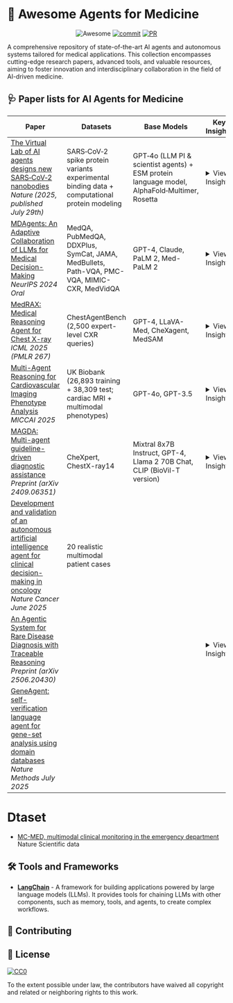 # 🤖 Awesome Agents for Medicine
<div align="center">

![Awesome](https://awesome.re/badge.svg) [![commit](https://img.shields.io/github/last-commit/LijunRio/Awesome-Agents-for-Medicine?color=blue)](https://github.com/LijunRio/Awesome-Agents-for-Medicine/commits/main) [![PR](https://img.shields.io/badge/PRs-Welcome-red)](https://github.com/LijunRio/Awesome-Agents-for-Medicine/pulls)

</div>

A comprehensive repository of state-of-the-art AI agents and autonomous systems tailored for medical applications. This collection encompasses cutting-edge research papers, advanced tools, and valuable resources, aiming to foster innovation and interdisciplinary collaboration in the field of AI-driven medicine.

## 🩺 Paper lists for AI Agents for Medicine


| Paper | Datasets | Base Models | Key Insights |
|-------|----------|-------------|--------------|
| [The Virtual Lab of AI agents designs new SARS‑CoV‑2 nanobodies](https://www.nature.com/articles/s41586-025-09442-9) <br> _Nature (2025, published July 29th)_ | SARS‑CoV‑2 spike protein variants experimental binding data + computational protein modeling | GPT‑4o (LLM PI & scientist agents) + ESM protein language model, AlphaFold‑Multimer, Rosetta | <details><summary>View Insights</summary>- “Virtual Lab” multi‑agent framework: LLM PI orchestrates specialized scientist agents with specialist domain roles + critic agent <br> - Constructs a computational pipeline integrating ESM → AlphaFold‑Multimer → Rosetta to design 92 novel nanobody candidates <br> - Experimental validation: a subset shows strong binding to recent COVID‑19 variants (e.g. JN.1, KP.3) while retaining ancestral spike binding <br> - Only ~1% human intervention; enables rapid, interdisciplinary scientific discovery with transparent agent reasoning and reproducibility </details> |
| [MDAgents: An Adaptive Collaboration of LLMs for Medical Decision-Making](https://arxiv.org/pdf/2404.15155) <br> _NeurIPS 2024 Oral_ | MedQA, PubMedQA, DDXPlus, SymCat, JAMA, MedBullets, Path-VQA, PMC-VQA, MIMIC-CXR, MedVidQA | GPT-4, Claude, PaLM 2, Med-PaLM 2 | <details><summary>View Insights</summary>- Adaptive multi-agent collaboration  <br> - First autonomous diagnostic system across specialties  <br> - Moderator + RAG boosts average accuracy by **11.8%**  <br> - Achieved **95%+** accuracy on complex medical tasks </details> |
| [MedRAX: Medical Reasoning Agent for Chest X-ray](https://arxiv.org/pdf/2502.02673) <br> _ICML 2025 (PMLR 267)_ | ChestAgentBench (2,500 expert-level CXR queries) | GPT-4, LLaVA-Med, CheXagent, MedSAM | <details><summary>View Insights</summary>- Unified agent framework for chest X-ray interpretation <br> - Combines multiple specialized CXR tools dynamically <br> - Outperforms general-purpose & proprietary models <br> - No extra training required; maintains transparency & accuracy </details> |
| [Multi-Agent Reasoning for Cardiovascular Imaging Phenotype Analysis](https://arxiv.org/pdf/2507.03460) <br> _MICCAI 2025_ | UK Biobank (26,893 training + 38,309 test; cardiac MRI + multimodal phenotypes) | GPT-4o, GPT-3.5 | <details><summary>View Insights</summary>- Proposes MESHAgents: multi-agent LLM framework for phenotype-factor analysis <br> - Specialized agents (cardiac, mechanics, clinical, statistics) collaborate via memory, evidence tools, and sequential consensus <br> - Outperforms single-agent GPT-4o and other multi-agent baselines (MedAgents, RareAgents) in phenotype coverage & reasoning depth <br> - Auto-selected phenotypes match or exceed expert performance in diagnostic tasks (AUC, recall) </details> |
| [MAGDA: Multi-agent guideline-driven diagnostic assistance](https://arxiv.org/pdf/2409.06351) <br> _Preprint (arXiv 2409.06351)_ | CheXpert, ChestX-ray14 | Mixtral 8x7B Instruct, GPT-4, Llama 2 70B Chat, CLIP (BioVil-T version) | <details><summary>View Insights</summary>- Introduces MAGDA: multi-agent LLM system guided by clinical guidelines for zero-shot medical image diagnosis <br> - Combines CLIP (BioVil-T) with three agents for image screening, reasoning, and refinement <br> - Beats CheXzero and Xplainer on CheXpert and ChestX-ray14 Longtail, especially for rare diseases <br> - Uses Mixtral 8x7B Instruct as backbone; shows solid performance vs. GPT-4 and Llama 2 with lower resource cost </details> |
| [Development and validation of an autonomous artificial intelligence agent for clinical decision-making in oncology](https://www.nature.com/articles/s43018-025-00991-6) <br> _Nature Cancer June 2025_ | 20 realistic multimodal patient cases |  |
| [An Agentic System for Rare Disease Diagnosis with Traceable Reasoning](https://arxiv.org/pdf/2506.20430) <br> _Preprint (arXiv 2506.20430)_ |  |  | <details><summary>View Insights</summary>- Proposes an agentic system for diagnosing rare diseases with traceable reasoning <br> - Focuses on enhancing transparency and reproducibility in medical AI systems <br> - Demonstrates potential for improving diagnostic accuracy in rare disease cases </details> |
| [GeneAgent: self-verification language agent for gene-set analysis using domain databases](https://www.nature.com/articles/s41592-025-02748-6) <br> _Nature Methods July 2025_ |  |  |  |


# Dtaset
- [MC-MED, multimodal clinical monitoring in the emergency department](https://www.nature.com/articles/s41597-025-05419-5) Nature Scientific data




## 🛠️ Tools and Frameworks
- **[LangChain](https://github.com/hwchase17/langchain)** - A framework for building applications powered by large language models (LLMs). It provides tools for chaining LLMs with other components, such as memory, tools, and agents, to create complex workflows.


## 🤝 Contributing



## 📄 License

[![CC0](https://mirrors.creativecommons.org/presskit/buttons/88x31/svg/cc-zero.svg)](https://creativecommons.org/publicdomain/zero/1.0/)

To the extent possible under law, the contributors have waived all copyright and related or neighboring rights to this work.